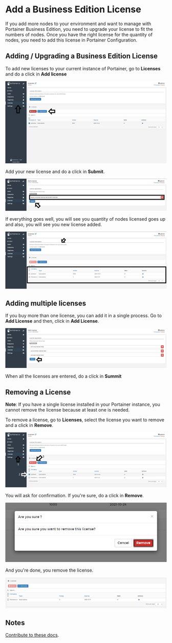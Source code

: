# Add a Business Edition License

If you add more nodes to your environment and want to manage with Portainer Business Edition, you need to upgrade your license to fit the numbers of nodes. Once you have the right license for the quantity of nodes, you need to add this license in Portainer Configuration.

## Adding / Upgrading a Business Edition License

To add new licenses to your current instance of Portainer, go to <b>Licenses</b> and do a click in <b>Add license</b>

![licenses](assets/one.png)

Add your new license and do a click in <b>Submit</b>.

![licenses](assets/two.png)

If everything goes well, you will see you quantity of nodes licensed goes up and also, you will see you new license added.

![licenses](assets/five.png)

## Adding multiple licenses

If you buy more than one license, you can add it in a single process. Go to <b>Add License</b> and then, click in <b>Add License</b>.

![licenses](assets/four.png)

When all the licenses are entered, do a click in <b>Summit</b>

## Removing a License

<b>Note</b>: If you have a single license installed in your Portainer instance, you cannot remove the license because at least one is needed.

To remove a license, go to <b>Licenses</b>, select the license you want to remove and a click in <b>Remove</b>.

![licenses](assets/remove1.png)

You will ask for confirmation. If you're sure, do a click in <b>Remove</b>.

![licenses](assets/remove2.png)

And you're done, you remove the license.

![licenses](assets/remove3.png)

## Notes

[Contribute to these docs](https://github.com/portainer/portainer-docs/blob/master/contributing.md).